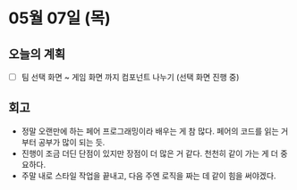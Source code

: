 # 05월 07일 \(목\)

## 오늘의 계획

* [ ] 팀 선택 화면 ~ 게임 화면 까지 컴포넌트 나누기 \(선택 화면 진행 중\)

## 회고

* 정말 오랜만에 하는 페어 프로그래밍이라 배우는 게 참 많다. 페어의 코드를 읽는 거부터 공부가 많이 되는 듯.
* 진행이 조금 더딘 단점이 있지만 장점이 더 많은 거 같다. 천천히 같이 가는 게 더 중요하다.
* 주말 내로 스타일 작업을 끝내고, 다음 주엔 로직을 짜는 데 같이 힘을 써야겠다.

